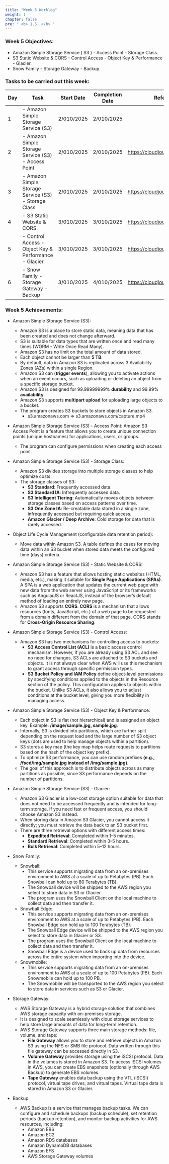 ```yaml
---
title: "Week 5 Worklog"
weight: 1
chapter: false
pre: " <b> 1.5. </b> "
---
```


### Week 5 Objectives:

- Amazon Simple Storage Service ( S3 ) - Access Point - Storage Class.
- S3 Static Website & CORS - Control Access - Object Key & Performance - Glacier.
- Snow Family - Storage Gateway - Backup.

### Tasks to be carried out this week:

| Day | Task                                                  | Start Date | Completion Date | Reference Material                        |
| --- | ----------------------------------------------------- | ---------- | --------------- | ----------------------------------------- |
| 1   | - Amazon Simple Storage Service (S3)                  | 2/010/2025 | 2/010/2025      |
| 2   | - Amazon Simple Storage Service (S3) - Access Point   | 2/010/2025 | 2/010/2025      | <https://cloudjourney.awsstudygroup.com/> |
| 3   | - Amazon Simple Storage Service (S3) - Storage Class  | 2/010/2025 | 2/010/2025      | <https://cloudjourney.awsstudygroup.com/> |
| 4   | - S3 Static Website & CORS                            | 3/010/2025 | 3/010/2025      | <https://cloudjourney.awsstudygroup.com/> |
| 5   | - Control Access - Object Key & Performance - Glacier | 3/010/2025 | 3/010/2025      | <https://cloudjourney.awsstudygroup.com/> |
| 6   | - Snow Family - Storage Gateway - Backup              | 3/010/2025 | 4/010/2025      | <https://cloudjourney.awsstudygroup.com/> |

### Week 5 Achievements:

- Amazon Simple Storage Service (S3):

  - Amazon S3 is a place to store static data, meaning data that has been created and does not change afterward.
  - S3 is suitable for data types that are written once and read many times (WORM - Write Once Read Many).
  - Amazon S3 has no limit on the total amount of data stored.
  - Each object cannot be larger than **5 TB**.
  - By default, data in Amazon S3 is replicated across 3 Availability Zones (AZs) within a single Region.
  - Amazon S3 can (**trigger events**), allowing you to activate actions when an event occurs, such as uploading or deleting an object from a specific storage bucket.
  - Amazon S3 is designed for 99.99999999% **durability** and 99.99% **availability**.
  - Amazon S3 supports **multipart upload** for uploading large objects to a bucket.
  - The program creates S3 buckets to store objects in Amazon S3.
    - s3.amazonaws.com => s3.amazonaws.com/capture.mp4

- Amazon Simple Storage Service (S3) - Access Point: Amazon S3 Access Point is a feature that allows you to create unique connection points (unique hostnames) for applications, users, or groups.

  - The program can configure permissions when creating each access point.

- Amazon Simple Storage Service (S3) - Storage Class:

  - Amazon S3 divides storage into multiple storage classes to help optimize costs.
  - The storage classes of S3:
    - **S3 Standard**: Frequently accessed data.
    - **S3 Standard IA**: Infrequently accessed data.
    - **S3 Intelligent Tiering**: Automatically moves objects between storage classes based on access patterns over time.
    - **S3 One Zone IA**: Re-creatable data stored in a single zone, infrequently accessed but requiring quick access.
    - **Amazon Glacier / Deep Archive**: Cold storage for data that is rarely accessed.

- Object Life Cycle Management (configurable data retention period):

  - Move data within Amazon S3. A table defines the cases for moving data within an S3 bucket when stored data meets the configured time (days) criteria.

- Amazon Simple Storage Service (S3) - Static Website & CORS:

  - Amazon S3 has a feature that allows hosting static websites (HTML, media, etc.), making it suitable for **Single Page Applications (SPAs)**. A SPA is a web application that updates the current web page with new data from the web server using JavaScript or its frameworks such as AngularJS or ReactJS, instead of the browser’s default method of loading an entirely new page.
  - Amazon S3 supports **CORS**. **CORS** is a mechanism that allows resources (fonts, JavaScript, etc.) of a web page to be requested from a domain different from the domain of that page. CORS stands for **Cross-Origin Resource Sharing**.

- Amazon Simple Storage Service (S3) - Control Access:
  - Amazon S3 has two mechanisms for controlling access to buckets:
    - **S3 Access Control List (ACL)** is a basic access control mechanism. However, if you are already using S3 ACL and see no need for changes, S3 ACLs are attached to S3 buckets and objects. It is not always clear when AWS will use this mechanism to grant access through specific permission types.
    - **S3 Bucket Policy and IAM Policy** define object-level permissions by specifying conditions applied to the objects in the Resource section of the policy. This configuration applies to objects within the bucket. Unlike S3 ACLs, it also allows you to adjust conditions at the bucket level, giving you more flexibility in managing access.
- Amazon Simple Storage Service (S3) - Object Key & Performance:

  - Each object in S3 is flat (not hierarchical) and is assigned an object key. Example: **/image/sample.jpg, sample.jpg**.
  - Internally, S3 is divided into partitions, which are further split depending on the request load and the large number of S3 object keys (dots are used to help manage objects within a partition).
  - S3 stores a key map (the key map helps route requests to partitions based on the hash of the object key prefix).
  - To optimize S3 performance, you can use random prefixes **(e.g., /fscd/img/sample.jpg instead of /img/sample.jpg)**.
  - The goal of this approach is to distribute objects across as many partitions as possible, since S3 performance depends on the number of partitions.

- Amazon Simple Storage Service (S3) - Glacier:

  - Amazon S3 Glacier is a low-cost storage option suitable for data that does not need to be accessed frequently and is intended for long-term storage. If you need fast or frequent access, you should choose Amazon S3 instead.
  - When storing data in Amazon S3 Glacier, you cannot access it directly; you must retrieve the data back to an S3 bucket first.
  - There are three retrieval options with different access times:
    - **Expedited Retrieval**: Completed within 1–5 minutes.
    - **Standard Retrieval**: Completed within 3–5 hours.
    - **Bulk Retrieval**: Completed within 5–12 hours.

- Snow Family:

  - Snowball:
    - This service supports migrating data from an on-premises environment to AWS at a scale of up to Petabytes (PB). Each Snowball can hold up to 80 Terabytes (TB).
    - The Snowball device will be shipped to the AWS region you select to store data in S3 or Glacier.
    - The program uses the Snowball Client on the local machine to collect data and then transfer it.
  - Snowball Edge:
    - This service supports migrating data from an on-premises environment to AWS at a scale of up to Petabytes (PB). Each Snowball Edge can hold up to 100 Terabytes (TB).
    - The Snowball Edge device will be shipped to the AWS region you select to store data in Glacier or S3.
    - The program uses the Snowball Client on the local machine to collect data and then transfer it.
    - Snowball Edge is a device used to back up data from resources across the entire system when importing into the device.
  - Snowmobile:
    - This service supports migrating data from an on-premises environment to AWS at a scale of up to 100 Petabytes (PB). Each Snowmobile can hold up to 100 PB.
    - The Snowmobile will be transported to the AWS region you select to store data in services such as S3 or Glacier.

- Storage Gateway:

  - AWS Storage Gateway is a hybrid storage solution that combines AWS storage capacity with on-premises storage.
  - It is designed to scale seamlessly with cloud storage services to help store large amounts of data for long-term retention.
  - AWS Storage Gateway supports three main storage methods: file, volume, and tape:
    - **File Gateway** allows you to store and retrieve objects in Amazon S3 using the NFS or SMB file protocol. Data written through this file gateway can be accessed directly in S3.
    - **Volume Gateway** provides storage using the iSCSI protocol. Data in the volumes is stored in Amazon S3. To access iSCSI volumes in AWS, you can create EBS snapshots (optionally through AWS Backup) to generate EBS volumes.
    - **Tape Gateway** enables data backup using the VTL (iSCSI) protocol, virtual tape drives, and virtual tapes. Virtual tape data is stored in Amazon S3 or Glacier.

- Backup:
  - AWS Backup is a service that manages backup tasks. We can configure and schedule backups (backup schedule), set retention periods (backup retention), and monitor backup activities for AWS resources, including:
    - Amazon EBS
    - Amazon EC2
    - Amazon RDS databases
    - Amazon DynamoDB databases
    - Amazon EFS
    - AWS Storage Gateway volumes
